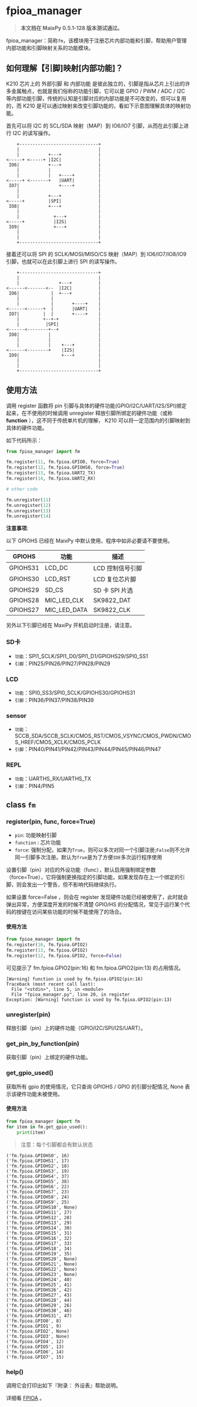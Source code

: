 fpioa_manager
=======

> **本文档在 MaixPy 0.5.1-128 版本测试通过。**

fpioa_manager：简称`fm`，该模块用于注册芯片内部功能和引脚，帮助用户管理内部功能和引脚映射关系的功能模块。

## 如何理解【引脚]映射[内部功能]？

K210 芯片上的 外部引脚 和 内部功能 是彼此独立的，引脚是指从芯片上引出的许多金属触点，也就是我们俗称的功能引脚，它可以是 GPIO / PWM / ADC / I2C 等内部功能引脚，传统的认知是引脚对应的内部功能是不可改变的，但可以复用的，而 K210 是可以通过映射来改变引脚功能的，看如下示意图理解具体的映射功能。

首先可以将 I2C 的 SCL/SDA 映射（MAP）到 IO6/IO7 引脚，从而在此引脚上进行 I2C 的读写操作。

```
    +------------------------------+
    |                              |
    |           +---+              |
<-----+ <-----+ |I2C|              |
 IO6|           +---+              |
    |           |                  |
    |           |   +----+         |
<-----+ <-------+   |UART|         |
 IO7|               +----+         |
    |                              |
    |           +---+              |
<-----+         |SPI|              |
 IO8|           +---+              |
    |                              |
    |             +---+            |
<-----+           |I2S|            |
 IO9|             +---+            |
    |                              |
    |                              |
    +------------------------------+
```

接着还可以将 SPI 的 SCLK/MOSI/MISO/CS 映射（MAP）到 IO6/IO7/IO8/IO9 引脚，也就可以在此引脚上进行 SPI 的读写操作。

```
    +------------------------------+
    |                              |
    |               +---+          |
<------<-------<--  |I2C|          |
 IO6|            |  +---+          |
    |            |                 |
    |            |       +----+    |
<------<------+  |       |UART|    |
 IO7|         |  |       +----+    |
    |         +--+-+               |
    |          |SPI|               |
<------<--------+--+               |
 IO8|           |                  |
    |           |                  |
    |           |    +---+         |
<------<--------+    |I2S|         |
 IO9|                +---+         |
    |                              |
    |                              |
    +------------------------------+
```

## 使用方法

调用 register 函数将 pin 引脚与具体的硬件功能(GPIO/I2C/UART/I2S/SPI)绑定起来，在不使用的时候调用 unregister 释放引脚所绑定的硬件功能（或称 **function** ），这不同于传统单片机的理解， K210 可以将一定范围内的引脚映射到具体的硬件功能。

如下代码所示：

```python
from fpioa_manager import fm

fm.register(11, fm.fpioa.GPIO0, force=True)
fm.register(12, fm.fpioa.GPIOHS0, force=True)
fm.register(13, fm.fpioa.UART2_TX)
fm.register(14, fm.fpioa.UART2_RX)

# other code

fm.unregister(11)
fm.unregister(12)
fm.unregister(13)
fm.unregister(14)
```

**注意事项**:

以下 GPIOHS 已经在 MaixPy 中默认使用，程序中如非必要请不要使用。

| GPIOHS | 功能| 描述 |
| ------ | --- | --- |
| GPIOHS31 | LCD_DC      | LCD 控制信号引脚 |
| GPIOHS30 | LCD_RST     | LCD 复位芯片脚 |
| GPIOHS29 | SD_CS       | SD 卡 SPI 片选 |
| GPIOHS28 | MIC_LED_CLK | SK9822_DAT |
| GPIOHS27 | MIC_LED_DATA | SK9822_CLK |

另外以下引脚已经在 MaxiPy 开机启动时注册，请注意。

### SD卡
* `功能`：SPI1_SCLK/SPI1_D0/SPI1_D1/GPIOHS29/SPI0_SS1
* `引脚`：PIN25/PIN26/PIN27/PIN28/PIN29

### LCD
* `功能`：SPI0_SS3/SPI0_SCLK/GPIOHS30/GPIOHS31
* `引脚`：PIN36/PIN37/PIN38/PIN39

### sensor
* `功能`：SCCB_SDA/SCCB_SCLK/CMOS_RST/CMOS_VSYNC/CMOS_PWDN/CMOS_HREF/CMOS_XCLK/CMOS_PCLK
* `引脚`：PIN40/PIN41/PIN42/PIN43/PIN44/PIN45/PIN46/PIN47

### REPL
* `功能`：UARTHS_RX/UARTHS_TX
* `引脚`：PIN4/PIN5

## class `fm`

### register(pin, func, force=True)

* `pin`: 功能映射引脚
* `function` : 芯片功能
* `force`: 强制分配，如果为`True`，则可以多次对同一个引脚注册;`False`则不允许同一引脚多次注册。默认为`True`是为了方便`IDE`多次运行程序使用

设置引脚（pin）对应的外设功能（func），默认启用强制绑定参数（force=True），它将强制更换指定的引脚功能，如果发现存在上一个绑定的引脚，则会发出一个警告，但不影响代码继续执行。 

如果设置 force=False ，则会在 register 发现硬件功能已经被使用了，此时就会弹出异常，方便深度开发的时候不清楚 GPIO/HS 的分配情况，常见于运行某个代码的按键在访问某些功能的时候不能使用了的场合。

#### 使用方法

```python
from fpioa_manager import fm
fm.register(16, fm.fpioa.GPIO2)
fm.register(13, fm.fpioa.GPIO2)
fm.register(12, fm.fpioa.GPIO2, force=False)
```

可见提示了 fm.fpioa.GPIO2(pin:16) 和 fm.fpioa.GPIO2(pin:13) 的占用情况。

```shell
[Warning] function is used by fm.fpioa.GPIO2(pin:16)
Traceback (most recent call last):
  File "<stdin>", line 5, in <module>
  File "fpioa_manager.py", line 20, in register
Exception: [Warning] function is used by fm.fpioa.GPIO2(pin:13)
```

### unregister(pin)

释放引脚（pin）上的硬件功能（GPIO/I2C/SPI/I2S/UART）。

### get_pin_by_function(pin)

获取引脚（pin）上绑定的硬件功能。

### get_gpio_used()

获取所有 gpio 的使用情况，它只查询 GPIOHS / GPIO 的引脚分配情况, None 表示该硬件功能未被使用。

#### 使用方法

```python
from fpioa_manager import fm
for item in fm.get_gpio_used():
    print(item)
```

> 注意：每个引脚都会有默认状态

```shell
('fm.fpioa.GPIOHS0', 16)
('fm.fpioa.GPIOHS1', 17)
('fm.fpioa.GPIOHS2', 18)
('fm.fpioa.GPIOHS3', 19)
('fm.fpioa.GPIOHS4', 37)
('fm.fpioa.GPIOHS5', 38)
('fm.fpioa.GPIOHS6', 22)
('fm.fpioa.GPIOHS7', 23)
('fm.fpioa.GPIOHS8', 24)
('fm.fpioa.GPIOHS9', 25)
('fm.fpioa.GPIOHS10', None)
('fm.fpioa.GPIOHS11', 27)
('fm.fpioa.GPIOHS12', 28)
('fm.fpioa.GPIOHS13', 29)
('fm.fpioa.GPIOHS14', 30)
('fm.fpioa.GPIOHS15', 31)
('fm.fpioa.GPIOHS16', 32)
('fm.fpioa.GPIOHS17', 33)
('fm.fpioa.GPIOHS18', 34)
('fm.fpioa.GPIOHS19', 35)
('fm.fpioa.GPIOHS20', None)
('fm.fpioa.GPIOHS21', None)
('fm.fpioa.GPIOHS22', None)
('fm.fpioa.GPIOHS23', None)
('fm.fpioa.GPIOHS24', 40)
('fm.fpioa.GPIOHS25', 41)
('fm.fpioa.GPIOHS26', 42)
('fm.fpioa.GPIOHS27', 43)
('fm.fpioa.GPIOHS28', 44)
('fm.fpioa.GPIOHS29', 26)
('fm.fpioa.GPIOHS30', 46)
('fm.fpioa.GPIOHS31', 47)
('fm.fpioa.GPIO0', 8)
('fm.fpioa.GPIO1', 9)
('fm.fpioa.GPIO2', None)
('fm.fpioa.GPIO3', None)
('fm.fpioa.GPIO4', 12)
('fm.fpioa.GPIO5', 13)
('fm.fpioa.GPIO6', 14)
('fm.fpioa.GPIO7', 15)
```

### help()

调用它会打印出如下『附录： 外设表』帮助说明。

详细看 [FPIOA](../Maix/fpioa.md) 。

